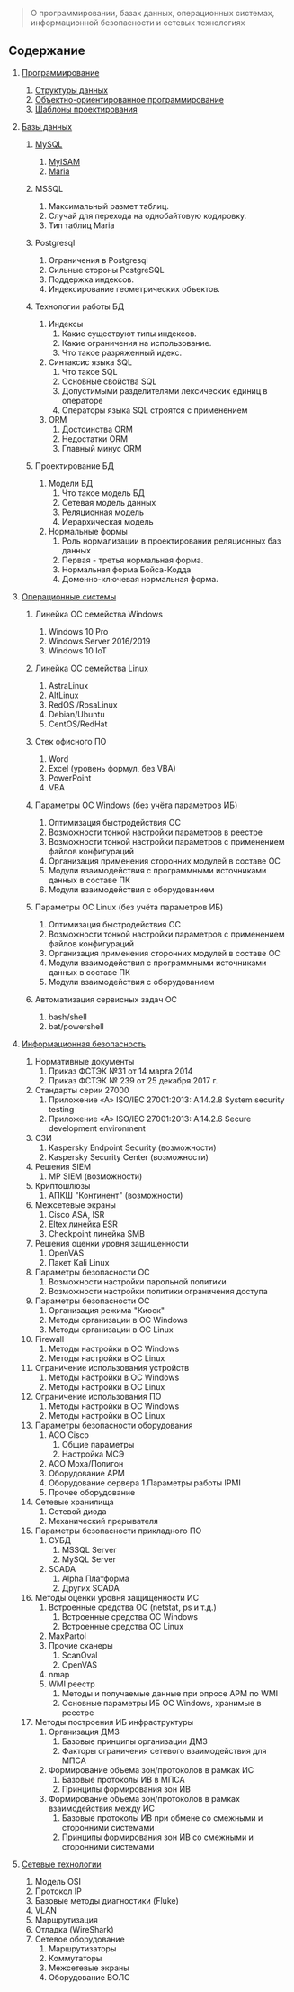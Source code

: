 > О программировании, базах данных, операционных системах, информационной безопасности и сетевых технологиях

## Содержание

1. [Программирование](/Programming.md)
	1. [Структуры данных](/Programming.md#структуры-данных)
	2. [Объектно-ориентированное программирование](/Programming.md#объектно-ориентированное-программирование)
	3. [Шаблоны проектирования](/Programming.md#шаблоны-проектирования)
	
2. [Базы данных](/Database.md)
	1. [MySQL](/Database.md#mysql)
		1. [MyISAM](/Database.md#myisam)
		2. [Maria](/Database.md#maria)
		

	1. MSSQL
		1. Максимальный размет таблиц.
		0. Случай для перехода на однобайтовую кодировку.
		0. Тип таблиц Maria
	0. Postgresql
		1. Ограничения в Postgresql
		0. Сильныe стороны PostgreSQL
		0. Поддержка индексов.
		0. Индексирование геометрических объектов.
	0. Технологии работы БД
		1. Индексы
			1. Какие существуют типы индексов.
			0. Какие ограничения на использование.
			0. Что такое разряженный идекс.
		1.  Синтаксис языка SQL
			1. Что такое SQL
			0. Основные свойства SQL
			0. Допустимыми разделителями лексических единиц в операторе
			0. Операторы языка SQL строятся с применением
		1. ORM
			1. Достоинства ORM
			0. Недостатки ORM
			0. Главный минус ORM
	0. Проектирование БД
		1. Модели БД
			1.  Что такое модель БД
			0. Сетевая модель данных
			0. Реляционная модель
			0. Иерархическая модель
		1.  Нормальные формы
			1. Роль нормализации в проектировании реляционных баз данных
			0. Первая - третья нормальная форма.
			0. Нормальная форма Бойса-Кодда
			0. Доменно-ключевая нормальная форма.

        
2. [Операционные системы](/OS.md)

	1. Линейка ОС семейства Windows
		1. Windows 10 Pro
		0. Windows Server 2016/2019
		0. Windows 10 IoT
	0. Линейка ОС семейства Linux
		1. AstraLinux
		0. AltLinux
		0. RedOS /RosaLinux
		0. Debian/Ubuntu
		0. CentOS/RedHat
	0. Стек офисного ПО
		1. Word
		0. Excel (уровень формул, без VBA)
		0. PowerPoint
		0. VBA

	0. Параметры ОС Windows (без учёта параметров ИБ)
		1. Оптимизация быстродействия ОС
		0. Возможности тонкой настройки параметров в реестре 
		0. Возможности тонкой настройки параметров с применением файлов конфигураций
		0. Организация применения сторонних модулей в составе ОС
		0. Модули взаимодействия с программными источниками данных в составе ПК
		0. Модули взаимодействия с оборудованием
	0. Параметры ОС Linux (без учёта параметров ИБ)
		1. Оптимизация быстродействия ОС
		0. Возможности тонкой настройки параметров с применением файлов конфигураций
		0. Организация применения сторонних модулей в составе ОС
		0. Модули взаимодействия с программными источниками данных в составе ПК
		0. Модули взаимодействия с оборудованием
	0. Автоматизация сервисных задач ОС
		1. bash/shell
		0. bat/powershell

3. [Информационная безопасность](/Information%20Security.md)
	1. Нормативные документы
		1. Приказ ФСТЭК №31 от 14 марта 2014
		2. Приказ ФСТЭК № 239 от 25 декабря 2017 г. 
	2. Стандарты серии 27000
		1. Приложение «А» ISO/IEC 27001:2013: A.14.2.8 System security testing
		2. Приложение «А» ISO/IEC 27001:2013: A.14.2.6 Secure development environment
	3. СЗИ
		1. Kaspersky Endpoint Security (возможности)
		2. Kaspersky  Security  Center (возможности)
	4. Решения SIEM
		1. MP SIEM (возможности)
	5. Криптошлюзы
		1. АПКШ "Континент" (возможности)
	6. Межсетевые экраны
		1. Cisco ASA, ISR
		0. Eltex линейка ESR
		0. Checkpoint линейка SMB
	6. Решения оценки уровня защищенности
		1. OpenVAS
		0. Пакет Kali Linux
	7. Параметры безопасности ОС
		1. Возможности настройки парольной политики
		0. Возможности настройки политики ограничения доступа
	8. Параметры безопасности ОС    
		1. Организация режима "Киоск"
		0. Методы организации в ОС Windows
		0. Методы организации в ОС Linux
	9. Firewall
		1. Методы настройки в ОС Windows
		0. Методы настройки в ОС Linux
	10. Ограничение использования устройств
		1. Методы настройки в ОС Windows
		0. Методы настройки в ОС Linux
	11. Ограничение использования ПО
		1. Методы настройки в ОС Windows
		0. Методы настройки в ОС Linux
	12. Параметры безопасности оборудования
		1. АСО Cisco
			1. Общие параметры
			0. Настройка МСЭ
		0. АСО Moxa/Полигон
		0. Оборудование АРМ
		0. Оборудование сервера
			1.Параметры работы IPMI
		0. Прочее оборудование
	13. Сетевые хранилища
		1. Сетевой диода
		2. Механический прерывателя
	14. Параметры безопасности прикладного ПО
		1. СУБД
			1. MSSQL Server
			0. MySQL Server
		0. SCADA
			1. Alpha Платформа
			0. Других SCADA
	15. Методы оценки уровня защищенности ИС
		1. Встроенные средства ОС (netstat, ps и т.д.)
			1. Встроенные средства ОС Windows
			0. Встроенные средства ОС Linux
		0. MaxPartol
		0. Прочие сканеры 
			1. ScanOval
			0. OpenVAS
		0. nmap
		0. WMI реестр
			1. Методы и получаемые данные при опросе АРМ по WMI
			0. Основные параметры ИБ ОС Windows, хранимые в реестре
	16. Методы построения ИБ инфраструктуры
		1. Организация ДМЗ
			1. Базовые принципы организации ДМЗ
			0. Факторы ограничения сетевого взаимодействия для МПСА
		2. Формирование объема зон/протоколов в рамках ИС
			1. Базовые протоколы ИВ в МПСА
			0. Принципы формирования зон ИВ
		3. Формирование объема зон/протоколов в рамках взаимодействия между ИС
			1. Базовые протоколы ИВ при обмене со смежными и сторонними системами
			0. Принципы формирования зон ИВ со смежными и сторонними системами


4. [Сетевые технологии](/Network%20technologies.md)
	1. Модель OSI
	0. Протокол IP
	0. Базовые методы диагностики (Fluke)
	0. VLAN
	0. Маршрутизация
	0. Отладка (WireShark)
	0. Сетевое оборудование
		1. Маршрутизаторы
		0. Коммутаторы
		0. Межсетевые экраны
		0. Оборудование ВОЛС


